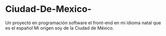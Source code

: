 # Ciudad-De-Mexico-
Un proyectó en programación software el front-end en mi idioma natal que es el español Mi origen soy de la Ciudad de México.
